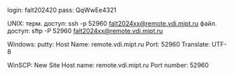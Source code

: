 login:       falt202420
pass:        QqWwEe4321

UNIX:
терм. доступ: ssh -p 52960 falt2024xx@remote.vdi.mipt.ru
файл. доступ: sftp -P 52960 falt2024xx@remote.vdi.mipt.ru

Windows:
putty: 
Host Name:    remote.vdi.mipt.ru
Port:         52960
Translate:    UTF-8

WinSCP:       New Site
Host name:    remote.vdi.mipt.ru
Port number:  52960